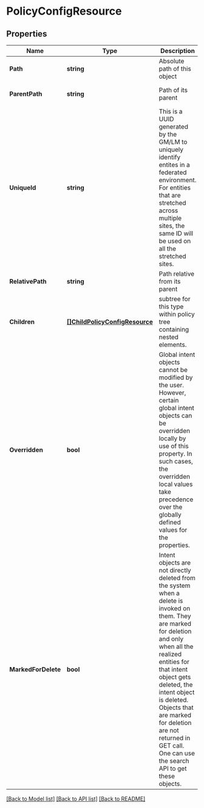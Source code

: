 # PolicyConfigResource

## Properties
Name | Type | Description | Notes
------------ | ------------- | ------------- | -------------
**Path** | **string** | Absolute path of this object | [optional] [default to null]
**ParentPath** | **string** | Path of its parent | [optional] [default to null]
**UniqueId** | **string** | This is a UUID generated by the GM/LM to uniquely identify entites in a federated environment. For entities that are stretched across multiple sites, the same ID will be used on all the stretched sites.  | [optional] [default to null]
**RelativePath** | **string** | Path relative from its parent | [optional] [default to null]
**Children** | [**[]ChildPolicyConfigResource**](ChildPolicyConfigResource.md) | subtree for this type within policy tree containing nested elements.  | [optional] [default to null]
**Overridden** | **bool** | Global intent objects cannot be modified by the user. However, certain global intent objects can be overridden locally by use of this property. In such cases, the overridden local values take precedence over the globally defined values for the properties.  | [optional] [default to false]
**MarkedForDelete** | **bool** | Intent objects are not directly deleted from the system when a delete is invoked on them. They are marked for deletion and only when all the realized entities for that intent object gets deleted, the intent object is deleted. Objects that are marked for deletion are not returned in GET call. One can use the search API to get these objects.  | [optional] [default to false]

[[Back to Model list]](../README.md#documentation-for-models) [[Back to API list]](../README.md#documentation-for-api-endpoints) [[Back to README]](../README.md)

